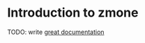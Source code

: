 # Introduction to zmone

TODO: write [great documentation](http://jacobian.org/writing/what-to-write/)
